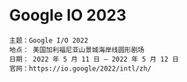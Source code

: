 # Google IO 2023

```
主题：Google I/O 2022
地点： 美国加利福尼亚山景城海岸线圆形剧场
日期： 2022 年 5 月 11 日 – 2022 年 5 月 12 日
官网：https://io.google/2022/intl/zh/
```

